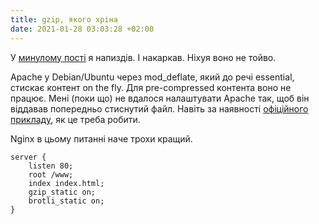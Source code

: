 ```yaml
---
title: gzip, якого хріна
date: 2021-01-28 03:03:28 +02:00
---
```


У [минулому пості][2] я напиздів. І накаркав. Ніхуя воно не тойво.

Apache у Debian/Ubuntu через mod_deflate, який до речі essential, стискає контент on the fly. Для pre-compressed контента воно не працює. Мені (поки що) не вдалося налаштувати Apache так, щоб він віддавав попередньо стиснутий файл. Навіть за наявності [офіційного прикладу][1], як це треба робити.

Nginx в цьому питанні наче трохи кращий.

```
server {
    listen 80;
    root /www;
    index index.html;
    gzip_static on;
    brotli_static on;
}
```

[1]: https://httpd.apache.org/docs/2.4/mod/mod_deflate.html#precompressed
[2]: /2021/01/26/brotli.html
